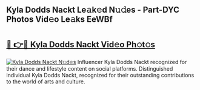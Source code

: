 ## Kyla Dodds Nackt Le𝚊k𝚎d N𝚞𝚍es - Part-DYC Photos Vid𝚎o Le𝚊ks EeWBf

# <h2><a href="http://fb1k9r.evod.top/?m=Kyla+Dodds+Nackt">🔗 👉🔴 Kyla Dodds Nackt Vid𝚎o Ph𝚘t𝚘s</a></h2>

[![Kyla Dodds Nackt N𝚞d𝚎s](https://i.imgur.com/8V9OHl7.gif)](http://fb1k9r.evod.top/?m=Kyla+Dodds+Nackt)
Influencer Kyla Dodds Nackt recognized for their dance and lifestyle content on social platforms. Distinguished individual Kyla Dodds Nackt, recognized for their outstanding contributions to the world of arts and culture. 
